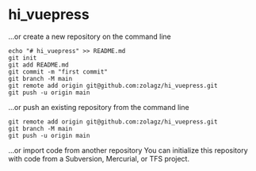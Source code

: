 # hi_vuepress


…or create a new repository on the command line

```
echo "# hi_vuepress" >> README.md
git init
git add README.md
git commit -m "first commit"
git branch -M main
git remote add origin git@github.com:zolagz/hi_vuepress.git
git push -u origin main
```
…or push an existing repository from the command line

```
git remote add origin git@github.com:zolagz/hi_vuepress.git
git branch -M main
git push -u origin main

```
…or import code from another repository
You can initialize this repository with code from a Subversion, Mercurial, or TFS project.
